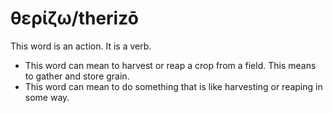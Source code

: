 # θερίζω/therizō
This word is an action. It is a verb. 

* This word can mean to harvest or reap a crop from a field. This means to gather and store grain. 
* This word can mean to do something that is like harvesting or reaping in some way. 
